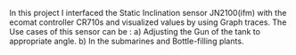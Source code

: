 In this project I interfaced the Static Inclination sensor JN2100(ifm) with the ecomat controller CR710s and visualized values by using Graph traces.
The Use cases of this sensor can be : a) Adjusting the Gun of the tank to appropriate angle.
                                      b) In the submarines and Bottle-filling plants.
